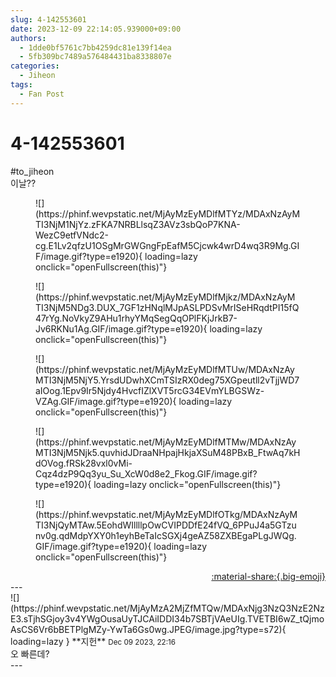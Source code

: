 ```yaml
---
slug: 4-142553601
date: 2023-12-09 22:14:05.939000+09:00
authors:
  - 1dde0bf5761c7bb4259dc81e139f14ea
  - 5fb309bc7489a576484431ba8338807e
categories:
  - Jiheon
tags:
  - Fan Post
---
```


# 4-142553601

<div class="post-container" markdown="1">
<div class="content-container md-sidebar__scrollwrap" markdown="1">

\#to_jiheon <br>이날??
<figure markdown="1">
![](https://phinf.wevpstatic.net/MjAyMzEyMDlfMTYz/MDAxNzAyMTI3NjM1NjYz.zFKA7NRBLlsqZ3AVz3sbQoP7KNA-WezC9etfVNdc2-cg.E1Lv2qfzU1OSgMrGWGngFpEafM5Cjcwk4wrD4wq3R9Mg.GIF/image.gif?type=e1920){ loading=lazy onclick="openFullscreen(this)"}
</figure>

<figure markdown="1">
![](https://phinf.wevpstatic.net/MjAyMzEyMDlfMjkz/MDAxNzAyMTI3NjM5NDg3.DUX_7GF1zHNqlMJpASLPDSvMrISeHRqdtPI15fQ47rYg.NoVkyZ9AHu1rhyYMqSegQqOPlFKjJrkB7-Jv6RKNu1Ag.GIF/image.gif?type=e1920){ loading=lazy onclick="openFullscreen(this)"}
</figure>

<figure markdown="1">
![](https://phinf.wevpstatic.net/MjAyMzEyMDlfMTUw/MDAxNzAyMTI3NjM5NjY5.YrsdUDwhXCmTSIzRX0deg75XGpeutll2vTjjWD7aIOog.1Epv9Ir5Njdy4HvcfIZlXVT5rcG34EVmYLBGSWz-VZAg.GIF/image.gif?type=e1920){ loading=lazy onclick="openFullscreen(this)"}
</figure>

<figure markdown="1">
![](https://phinf.wevpstatic.net/MjAyMzEyMDlfMTMw/MDAxNzAyMTI3NjM5Njk5.quvhidJDraaNHpajHkjaXSuM48PBxB_FtwAq7kHdOVog.fRSk28vxl0vMi-Cqz4dzP9Qq3yu_Su_XcW0d8e2_Fkog.GIF/image.gif?type=e1920){ loading=lazy onclick="openFullscreen(this)"}
</figure>

<figure markdown="1">
![](https://phinf.wevpstatic.net/MjAyMzEyMDlfOTkg/MDAxNzAyMTI3NjQyMTAw.5EohdWIllllpOwCVIPDDfE24fVQ_6PPuJ4a5GTzunv0g.qdMdpYXY0h1eyhBeTaIcSGXj4geAZ58ZXBEgaPLgJWQg.GIF/image.gif?type=e1920){ loading=lazy onclick="openFullscreen(this)"}
</figure>


</div>
</div>

<div style="text-align: right;" markdown="1">
<a href="https://weverse.io/fromis9/fanpost/4-142553601" style="text-align: right;">:material-share:{.big-emoji}</a>
</div>
---

<div class="comments-container md-sidebar__scrollwrap" markdown="1">
<div class="comment" markdown="1">
<div class='id-container' markdown="1">
![](https://phinf.wevpstatic.net/MjAyMzA2MjZfMTQw/MDAxNjg3NzQ3NzE2NzE3.sTjhSGjoy3v4YWgOusaUyTJCAiIDDI34b7SBTjVAeUIg.TVETBI6wZ_tQjmoAsCS6Vr6bBETPlgMZy-YwTa6Gs0wg.JPEG/image.jpg?type=s72){ loading=lazy }
**<span class="artist">지헌</span>** <small>Dec 09 2023, 22:16</small><br>
</div>
<div class='comment-body' markdown="1">
오 빠른데?
</div>
</div>
</div>
---
